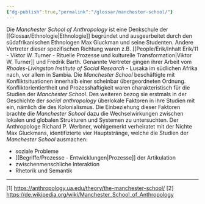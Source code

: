 ```yaml
---
{"dg-publish":true,"permalink":"/glossar/manchester-school/"}
---
```

 

Die *Manchester School of Anthropology* ist eine Denkschule der [[Glossar/Ethnologie\|Ethnologie]] begründet und ausgearbeitet durch den südafrikanischen Ethnologen Max Gluckman und seine Studenten. Andere Vertreter dieser spezifischen Richtung waren z.B. [[People/Erik/Inhalt Erik/11 - Viktor W. Turner - Rituelle Prozesse und kulturelle Transformation\|Viktor W. Turner]] und Fredrik Barth. Genannte Vertreter gingen ihrer Arbeit vom *Rhodes-Livingston Institute of Social Research* - Lusaka im südlichen Afrika nach, vor allem in Sambia. Die *Manchester School* beschäftigte mit Konfliktsituationen innerhalb einer scheinbar übergeordneten Ordnung. Konfliktorientiertheit und Prozesshaftigkeit waren charakteristisch für die Studien der *Manchester School*. Des weiteren bezog sie erstmals in der Geschichte der *social anthropology* überlokale Faktoren in ihre Studien mit ein, nämlich die des Kolonialismus. Die Einbeziehung dieser Faktoren brachte die *Manchester School* dazu die Wechselwirkungen zwischen lokalen und globalen Strukturen und Systemen zu untersuchten. Der Anthropologe Richard P. Werbner, wohlgemerkt verheiratet mit der Nichte Max Gluckmans, identifizierte vier Hauptstränge, welche die Studien der *Manchester School* ausmachen:
- soziale Probleme
- [[Begriffe/Prozesse - Entwicklungen\|Prozesse]] der Artikulation
- zwischenmenschliche Interaktion
- Rhetorik und Semantik




---
[1] https://anthropology.ua.edu/theory/the-manchester-school/
[2] https://de.wikipedia.org/wiki/Manchester_School_of_Anthropology
